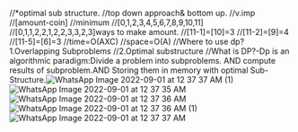 ​//*optimal sub structure.
//top down approach& bottom up.
//v.imp
//[amount-coin]
//minimum
//[0,1,2,3,4,5,6,7,8,9,10,11]
//[0,1,1,2,2,1,2,2,3,3,2,3]ways to make amount.
//[11-1]=[10]=3
//[11-2]=[9]=4
//[11-5]=[6]=3
//time=O(AXC)
//space=O(A)
//Where to use dp?1.Overlapping Subproblems
//2.Optimal substructure
//What is DP?-Dp is an algorithmic paradigm:Divide a problem into subproblems. AND compute results of subproblem.AND Storing them in memory with optimal Sub-Structure.![WhatsApp Image 2022-09-01 at 12 37 37 AM (1)](https://user-images.githubusercontent.com/102613412/187763195-28bc180f-a175-44c8-9f5f-938c0a5c1813.jpeg)
![WhatsApp Image 2022-09-01 at 12 37 35 AM](https://user-images.githubusercontent.com/102613412/187763215-ed986d77-6810-44ad-bdde-b2ee08d795ef.jpeg)
![WhatsApp Image 2022-09-01 at 12 37 36 AM](https://user-images.githubusercontent.com/102613412/187763300-804f1fa1-009d-47cf-9777-2d30e9999988.jpeg)
![WhatsApp Image 2022-09-01 at 12 37 36 AM (1)](https://user-images.githubusercontent.com/102613412/187763333-022aebde-33ca-4d53-9354-d762e2efcdb9.jpeg)
![WhatsApp Image 2022-09-01 at 12 37 37 AM](https://user-images.githubusercontent.com/102613412/187763339-9ac6f300-798a-4a08-9435-ee797d2c6451.jpeg)

